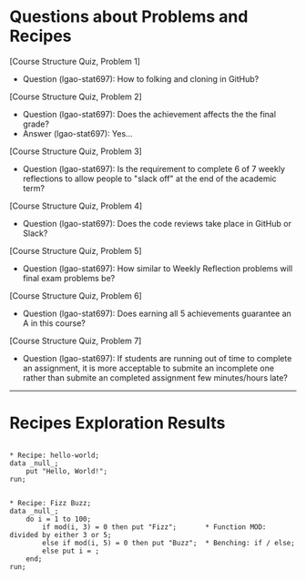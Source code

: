 
# Questions about Problems and Recipes


[Course Structure Quiz, Problem 1]
* Question (lgao-stat697): How to folking and cloning in GitHub?



[Course Structure Quiz, Problem 2]
* Question (lgao-stat697): Does the achievement affects the the final grade?
* Answer (lgao-stat697): Yes...



[Course Structure Quiz, Problem 3]
* Question (lgao-stat697): Is the requirement to complete 6 of 7 weekly reflections to allow people to "slack off" at the end of the academic term?



[Course Structure Quiz, Problem 4]
* Question (lgao-stat697): Does the code reviews take place in GitHub or Slack?



[Course Structure Quiz, Problem 5]
* Question (lgao-stat697): How similar to Weekly Reflection problems will final exam problems be? 



[Course Structure Quiz, Problem 6]
* Question (lgao-stat697): Does earning all 5 achievements guarantee an A in this course? 



[Course Structure Quiz, Problem 7]
* Question (lgao-stat697): If students are running out of time to complete an assignment, it is more acceptable to submite an incomplete one rather than submite an completed assignment few minutes/hours late? 



***



# Recipes Exploration Results



```

* Recipe: hello-world;
data _null_;
	put "Hello, World!";
run;


* Recipe: Fizz Buzz;
data _null_;
	do i = 1 to 100;
		if mod(i, 3) = 0 then put "Fizz";       * Function MOD: divided by either 3 or 5;
		else if mod(i, 5) = 0 then put "Buzz";  * Benching: if / else;
		else put i = ;
	end;
run;



```
